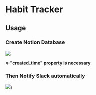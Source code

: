 # Habit Tracker
## Usage

### Create Notion Database
![](https://user-images.githubusercontent.com/38278379/119476918-7a013200-bd89-11eb-9153-9289650966f7.png)

**※ "created_time" property is necessary**

### Then Notify Slack automatically
![](https://user-images.githubusercontent.com/38278379/119476882-7077ca00-bd89-11eb-9c88-c7b3ae89b373.png))